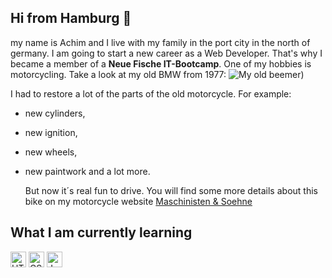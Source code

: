 ## Hi from Hamburg 👋 
my name is Achim and I live with my family in the port city in the north of germany. I am going to start a new career as a Web Developer. That's why I became a member of a **Neue Fische IT-Bootcamp**. One of my hobbies is motorcycling. Take a look at my old BMW from 1977: ![My old beemer](https://maschinistenundsoehne.de/wp-content/uploads/2021/02/BMW_1.jpg))

I had to restore a lot of the parts of the old motorcycle. For example:
- new cylinders,
- new ignition,
- new wheels,
- new paintwork
and a lot more.

  But now it´s real fun to drive. You will find some more details about this bike on my motorcycle website [Maschinisten & Soehne](https://maschinistenundsoehne.de/blog/bmw-motorrad-baureihe-7)

## What I am currently learning 

<img src="https://img.shields.io/badge/HTML5-282C34?logo=html5&logoColor=E34F26" alt="HTML5 logo" title="HTML5" height="25" /> <img src="https://img.shields.io/badge/CSS3-282C34?logo=css3&logoColor=1572B6" alt="CSS3 logo" title="CSS3" height="25" /> <img src="https://img.shields.io/badge/JavaScript-282C34?logo=javascript&logoColor=F7DF1E" alt="JavaScript logo" title="JavaScript" height="25" />

 

